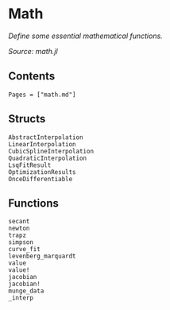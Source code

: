 # Math

*Define some essential mathematical functions.*

*Source: math.jl*

## Contents

```@contents
Pages = ["math.md"]
```

## Structs

```@docs
AbstractInterpolation
LinearInterpolation
CubicSplineInterpolation
QuadraticInterpolation
LsqFitResult
OptimizationResults
OnceDifferentiable
```

## Functions

```@docs
secant
newton
trapz
simpson
curve_fit
levenberg_marquardt
value
value!
jacobian
jacobian!
munge_data
_interp
```
